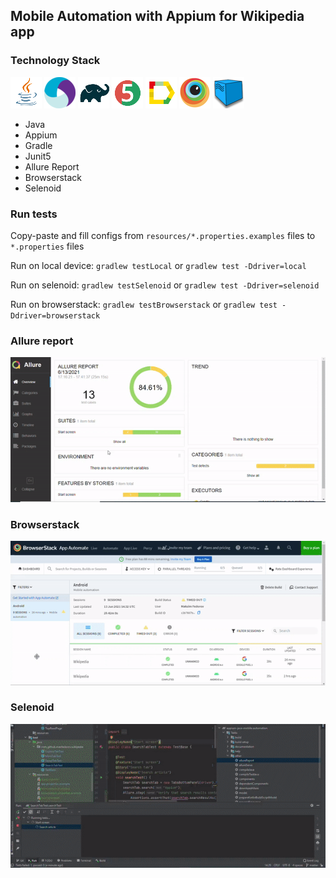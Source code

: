 ## Mobile Automation with Appium for Wikipedia app 

### Technology Stack
![Java](readme/Java.png)
![Appium](readme/Appium.png)
![Gradle](readme/Gradle.png)
![JUnit5](readme/JUnit5.png)
![Allure_Report](readme/Allure_Report.png)
![Browserstack](readme/Browserstack.png)
![Selenoid](readme/Selenoid.png)
- Java
- Appium
- Gradle
- Junit5
- Allure Report
- Browserstack
- Selenoid

### Run tests
Copy-paste and fill configs from `resources/*.properties.examples` files to `*.properties` files

Run on local device: `gradlew testLocal` or `gradlew test -Ddriver=local`

Run on selenoid: `gradlew testSelenoid` or `gradlew test -Ddriver=selenoid` 

Run on browserstack: `gradlew testBrowserstack` or `gradlew test -Ddriver=browserstack` 

### Allure report
![Allure](readme/Appium_Allure.gif)
### Browserstack
![Browserstack](readme/Appium_Browserstack.gif)
### Selenoid
![Selenoid](readme/Appium_Selenoid.gif)





